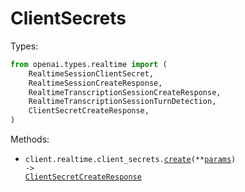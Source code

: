 # ClientSecrets


Types:

```python
from openai.types.realtime import (
    RealtimeSessionClientSecret,
    RealtimeSessionCreateResponse,
    RealtimeTranscriptionSessionCreateResponse,
    RealtimeTranscriptionSessionTurnDetection,
    ClientSecretCreateResponse,
)
```

Methods:

- <code title="post /realtime/client_secrets">client.realtime.client_secrets.<a href="./src/openai/resources/realtime/client_secrets.py">create</a>(\*\*<a href="src/openai/types/realtime/client_secret_create_params.py">params</a>) -> <a href="./src/openai/types/realtime/client_secret_create_response.py">ClientSecretCreateResponse</a></code>
